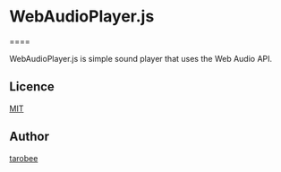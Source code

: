 # WebAudioPlayer.js
====

WebAudioPlayer.js is simple sound player that uses the Web Audio API.

## Licence

[MIT](https://github.com/tarobee/WebAudioPlayer.js/blob/master/LICENSE)

## Author

[tarobee](https://github.com/tarobee)
